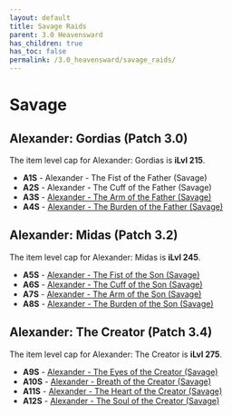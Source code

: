 ```yaml
---
layout: default
title: Savage Raids
parent: 3.0 Heavensward
has_children: true
has_toc: false
permalink: /3.0_heavensward/savage_raids/
---
```


# Savage

## Alexander: Gordias (Patch 3.0)

The item level cap for Alexander: Gordias is **iLvl 215**.

- **A1S** - Alexander - The Fist of the Father (Savage)
- **A2S** - Alexander - The Cuff of the Father (Savage)
- **A3S** - [Alexander - The Arm of the Father (Savage)](a3s.en.md)
- **A4S** - [Alexander - The Burden of the Father (Savage)](a4s.en.md)

## Alexander: Midas (Patch 3.2)

The item level cap for Alexander: Midas is **iLvl 245**.

- **A5S** - [Alexander - The Fist of the Son (Savage)](a5s.en.md)
- **A6S** - [Alexander - The Cuff of the Son (Savage)](a6s.en.md)
- **A7S** - [Alexander - The Arm of the Son (Savage)](a7s.en.md)
- **A8S** - [Alexander - The Burden of the Son (Savage)](a8s.en.md)

## Alexander: The Creator (Patch 3.4)

The item level cap for Alexander: The Creator is **iLvl 275**.

- **A9S** - [Alexander - The Eyes of the Creator (Savage)](a9s.en.md)
- **A10S** - [Alexander - Breath of the Creator (Savage)](a10s.en.md)
- **A11S** - [Alexander - The Heart of the Creator (Savage)](a11s.en.md)
- **A12S** - [Alexander - The Soul of the Creator (Savage)](a12s.en.md)
